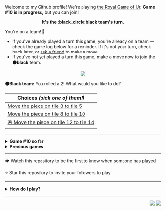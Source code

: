 Welcome to my Github profile!
We're playing
[the Royal Game of Ur](https://en.wikipedia.org/wiki/Royal_Game_of_Ur).
**Game #10 is in progress,** but you can join!

<p align="center">
  <b>It's the
  :black_circle:black
  team's turn.</b>
</p>

You're on a team! :wave:

* If you've already played a turn this game, you're already on a team
  &mdash; check the game log below for a reminder. If it's not your turn,
  check back later, or [ask a
  friend](https://twitter.com/share?text=I'm+playing+The+Royal+Game+of+Ur+on+a+GitHub+profile.+Take+your+turn+at+https://github.com/rossjrw/rossjrw+%23RoyalGameOfUr+%23github) to make a move.
* If you've not yet played a turn this game, make a move now to join the
  **:black_circle:black** team.

<p align="center"><img src="https://raw.githubusercontent.com/rossjrw/rossjrw/play/games/current/board.1721.svg"></p>

  **:black_circle:Black team:**
  You rolled a 2!
What would you like to do?

| Choices *(pick one of them!)* |
| --- |
  | [    Move the piece on tile 3 to tile 5](https://github.com/rossjrw/rossjrw/issues/new?title=ur-move-2%403-0&amp;body=Press+Submit%21+You+don%27t+need+to+edit+this+text+or+do+anything+else.%0D%0A%0D%0ABe+aware+that+your+move+can+take+a+minute+or+two+to+process.) |
  | [    Move the piece on tile 8 to tile 10](https://github.com/rossjrw/rossjrw/issues/new?title=ur-move-2%408-0&amp;body=Press+Submit%21+You+don%27t+need+to+edit+this+text+or+do+anything+else.%0D%0A%0D%0ABe+aware+that+your+move+can+take+a+minute+or+two+to+process.) |
  | [:rosette:    Move the piece on tile 12 to tile 14](https://github.com/rossjrw/rossjrw/issues/new?title=ur-move-2%4012-0&amp;body=Press+Submit%21+You+don%27t+need+to+edit+this+text+or+do+anything+else.%0D%0A%0D%0ABe+aware+that+your+move+can+take+a+minute+or+two+to+process.) |

-----

<details>
<summary><b>Game #10 so far</b></summary>

## Who's on each team?

<table>
    <thead>
      <tr><th colspan=2>Players in this game</th></tr>
    </thead>
    <tbody>
      <tr>
        <td align="right"><b>Black team</b> :black_circle:</td>
        <td>:white_circle: <b> White team</b></td>
      </tr>
      <tr align="center">
        <td><b><a href="https://github.com/CostasAK">@CostasAK</a></b> (7)<br><b><a href="https://github.com/adoreblvnk">@adoreblvnk</a></b> (5)<br><b><a href="https://github.com/beckerin">@beckerin</a></b> (5)<br><b><a href="https://github.com/srThibaultP">@srThibaultP</a></b> (4)<br><b><a href="https://github.com/ottomicheletti">@ottomicheletti</a></b> (4)<br><b><a href="https://github.com/Vleezy">@Vleezy</a></b> (3)<br><b><a href="https://github.com/mari1647iv">@mari1647iv</a></b> (3)<br><b><a href="https://github.com/roryclaasen">@roryclaasen</a></b> (2)<br><b><a href="https://github.com/QuesadaJon">@QuesadaJon</a></b> (2)<br><b><a href="https://github.com/VikashPR">@VikashPR</a></b> (1)<br><b><a href="https://github.com/rossjrw">@rossjrw</a></b> (1)<br><b><a href="https://github.com/Hans5958">@Hans5958</a></b> (1)<br><b><a href="https://github.com/Sam948-byte">@Sam948-byte</a></b> (1)<br><b><a href="https://github.com/Kharoontes">@Kharoontes</a></b> (1)<br><b><a href="https://github.com/torcoste">@torcoste</a></b> (1)<br><b><a href="https://github.com/Qiamast">@Qiamast</a></b> (1)<br><b><a href="https://github.com/gavinmasese">@gavinmasese</a></b> (1)<br><b><a href="https://github.com/camicelinski">@camicelinski</a></b> (1)<br><b><a href="https://github.com/arneja-arnav">@arneja-arnav</a></b> (1)<br><b><a href="https://github.com/TheramReddy">@TheramReddy</a></b> (1)<br><b><a href="https://github.com/danielchandg">@danielchandg</a></b> (1)<br><b><a href="https://github.com/Saumay">@Saumay</a></b> (1)<br><b><a href="https://github.com/tobias-wilfert">@tobias-wilfert</a></b> (1)<br><b><a href="https://github.com/Samoz93">@Samoz93</a></b> (1)<br><b><a href="https://github.com/beckerrobin">@beckerrobin</a></b> (1)<br><b><a href="https://github.com/joaotd">@joaotd</a></b> (1)<br><b><a href="https://github.com/tovVAar">@tovVAar</a></b> (1)<br><b><a href="https://github.com/Mangor1no">@Mangor1no</a></b> (1)<br><b><a href="https://github.com/Hrushal-Nikhare">@Hrushal-Nikhare</a></b> (1)<br><b><a href="https://github.com/onz3">@onz3</a></b> (1)<br><b><a href="https://github.com/Carol42">@Carol42</a></b> (1)<br><b><a href="https://github.com/LiberViator">@LiberViator</a></b> (1)<br><b><a href="https://github.com/SumitJadiya">@SumitJadiya</a></b> (1)<br><b><a href="https://github.com/SpotlightForBugs">@SpotlightForBugs</a></b> (1)<br><b><a href="https://github.com/EmannFatima">@EmannFatima</a></b> (1)<br><b><a href="https://github.com/Redf0xD">@Redf0xD</a></b> (1)<br><b><a href="https://github.com/RicardoGaitan93">@RicardoGaitan93</a></b> (1)<br><b><a href="https://github.com/RatchanonDev">@RatchanonDev</a></b> (1)<br><b><a href="https://github.com/OmKakatkar">@OmKakatkar</a></b> (1)<br><b><a href="https://github.com/jiny2021">@jiny2021</a></b> (1)<br><b><a href="https://github.com/younesbram">@younesbram</a></b> (1)<br><b><a href="https://github.com/ThomasBacheley">@ThomasBacheley</a></b> (1)<br><b><a href="https://github.com/solomonshalom">@solomonshalom</a></b> (1)<br><b><a href="https://github.com/lmxti">@lmxti</a></b> (1)<br><b><a href="https://github.com/plungarini">@plungarini</a></b> (1)<br><b><a href="https://github.com/RVR-Dummy">@RVR-Dummy</a></b> (1)<br><b><a href="https://github.com/wallaceice">@wallaceice</a></b> (1)<br><b><a href="https://github.com/deutandev">@deutandev</a></b> (1)<br><b><a href="https://github.com/VedxP">@VedxP</a></b> (1)<br><b><a href="https://github.com/mehmetkirlak">@mehmetkirlak</a></b> (1)<br><b><a href="https://github.com/GalexY727">@GalexY727</a></b> (1)<br><b><a href="https://github.com/codingcodymiller">@codingcodymiller</a></b> (1)<br><b><a href="https://github.com/kallyas">@kallyas</a></b> (1)<br><b><a href="https://github.com/s06a">@s06a</a></b> (1)<br><b><a href="https://github.com/benhalasi">@benhalasi</a></b> (1)<br><b><a href="https://github.com/Kage0923">@Kage0923</a></b> (1)<br><b><a href="https://github.com/lntruong181">@lntruong181</a></b> (1)</td>
        <td><b><a href="https://github.com/LAPCoder">@LAPCoder</a></b> (9)<br><b><a href="https://github.com/shpatrickguo">@shpatrickguo</a></b> (6)<br><b><a href="https://github.com/handyaputra">@handyaputra</a></b> (4)<br><b><a href="https://github.com/alexchunlin">@alexchunlin</a></b> (3)<br><b><a href="https://github.com/thenithinbalaji">@thenithinbalaji</a></b> (3)<br><b><a href="https://github.com/ZacharyCrespin">@ZacharyCrespin</a></b> (3)<br><b><a href="https://github.com/MathieuIko">@MathieuIko</a></b> (2)<br><b><a href="https://github.com/withrvr">@withrvr</a></b> (2)<br><b><a href="https://github.com/BazzerDv">@BazzerDv</a></b> (2)<br><b><a href="https://github.com/GabrielTheophilo">@GabrielTheophilo</a></b> (1)<br><b><a href="https://github.com/AquariusDue">@AquariusDue</a></b> (1)<br><b><a href="https://github.com/ShahriarKh">@ShahriarKh</a></b> (1)<br><b><a href="https://github.com/NerwenElensar">@NerwenElensar</a></b> (1)<br><b><a href="https://github.com/akhilvreddy">@akhilvreddy</a></b> (1)<br><b><a href="https://github.com/Eive1Me">@Eive1Me</a></b> (1)<br><b><a href="https://github.com/BartvanMaarschalkerweerd">@BartvanMaarschalkerweerd</a></b> (1)<br><b><a href="https://github.com/Yassin-Askar">@Yassin-Askar</a></b> (1)<br><b><a href="https://github.com/HENRYMARTIN5">@HENRYMARTIN5</a></b> (1)<br><b><a href="https://github.com/BolaGhaly">@BolaGhaly</a></b> (1)<br><b><a href="https://github.com/Luigibei">@Luigibei</a></b> (1)<br><b><a href="https://github.com/BlimblimCFT">@BlimblimCFT</a></b> (1)<br><b><a href="https://github.com/garraev">@garraev</a></b> (1)<br><b><a href="https://github.com/mmoizulhaq">@mmoizulhaq</a></b> (1)<br><b><a href="https://github.com/mirandapardo">@mirandapardo</a></b> (1)<br><b><a href="https://github.com/utkarsh-1905">@utkarsh-1905</a></b> (1)<br><b><a href="https://github.com/Buashei">@Buashei</a></b> (1)<br><b><a href="https://github.com/seyfer">@seyfer</a></b> (1)<br><b><a href="https://github.com/thetbw">@thetbw</a></b> (1)<br><b><a href="https://github.com/crimsonshade">@crimsonshade</a></b> (1)<br><b><a href="https://github.com/guru2050">@guru2050</a></b> (1)<br><b><a href="https://github.com/distro104">@distro104</a></b> (1)<br><b><a href="https://github.com/Jkeviin">@Jkeviin</a></b> (1)<br><b><a href="https://github.com/IbimsnicesYolo">@IbimsnicesYolo</a></b> (1)<br><b><a href="https://github.com/Aarrn33">@Aarrn33</a></b> (1)<br><b><a href="https://github.com/SubGplayz">@SubGplayz</a></b> (1)<br><b><a href="https://github.com/marius-leica">@marius-leica</a></b> (1)<br><b><a href="https://github.com/lbtm">@lbtm</a></b> (1)<br><b><a href="https://github.com/wychwitch">@wychwitch</a></b> (1)<br><b><a href="https://github.com/joaodavidsilva">@joaodavidsilva</a></b> (1)<br><b><a href="https://github.com/therealshark">@therealshark</a></b> (1)<br><b><a href="https://github.com/Nirzak">@Nirzak</a></b> (1)<br><b><a href="https://github.com/teofilosalgado">@teofilosalgado</a></b> (1)<br><b><a href="https://github.com/lucaspmedina">@lucaspmedina</a></b> (1)<br><b><a href="https://github.com/timothygao8710">@timothygao8710</a></b> (1)<br><b><a href="https://github.com/Bryan-Herrera-DEV">@Bryan-Herrera-DEV</a></b> (1)<br><b><a href="https://github.com/sohanasserr">@sohanasserr</a></b> (1)<br><b><a href="https://github.com/HeavenlyEntity">@HeavenlyEntity</a></b> (1)<br><b><a href="https://github.com/GL4D1AT0R">@GL4D1AT0R</a></b> (1)<br><b><a href="https://github.com/GingerJakeDaBoi">@GingerJakeDaBoi</a></b> (1)<br><b><a href="https://github.com/Sothatsit">@Sothatsit</a></b> (1)<br><b><a href="https://github.com/QIANJINYDX">@QIANJINYDX</a></b> (1)<br><b><a href="https://github.com/jhoitenga">@jhoitenga</a></b> (1)</td>
      </tr>
    </tbody>
  </table>

## What's happened so far?

| Time | Turn | Event | Issue | Board |
| :---: | :---: | :--- | :---: | :---: |
  | 15th May 2022 17:19 | **0** | :black_circle: **[@VikashPR](https://github.com/VikashPR)** started a new game | [#1535](https://github.com/rossjrw/rossjrw/issues/1535) | [link](https://raw.githubusercontent.com/rossjrw/rossjrw/42d2e43d2de4439570af774350c7cc3f1d2c4007/games/current/board.1535.svg) |
  | 15th May 2022 21:15 | **1** | :black_circle: **[@rossjrw](https://github.com/rossjrw)** moved a black piece onto the board to position 2    | [#1536](https://github.com/rossjrw/rossjrw/issues/1536) | [link](https://raw.githubusercontent.com/rossjrw/rossjrw/274036f19c57f52be222f46a5ed3cb985f703430/games/current/board.1536.svg) |
  | 15th May 2022 23:54 | **2** | :white_circle: **[@GabrielTheophilo](https://github.com/GabrielTheophilo)** moved a white piece onto the board to position 2    | [#1538](https://github.com/rossjrw/rossjrw/issues/1538) | [link](https://raw.githubusercontent.com/rossjrw/rossjrw/b3022fb39b738640ec603248a5611e9293d72b5b/games/current/board.1538.svg) |
  | 16th May 2022 12:01 | **3** | :black_circle: **[@roryclaasen](https://github.com/roryclaasen)** moved a black piece from position 2 to position 4  — claimed a rosette :rosette:  | [#1539](https://github.com/rossjrw/rossjrw/issues/1539) | [link](https://raw.githubusercontent.com/rossjrw/rossjrw/947af82b5b47f51b3c148a84b97672b37b5375cc/games/current/board.1539.svg) |
  | 16th May 2022 12:02 | **4** | :black_circle: **[@roryclaasen](https://github.com/roryclaasen)** moved a black piece onto the board to position 1    | [#1540](https://github.com/rossjrw/rossjrw/issues/1540) | [link](https://raw.githubusercontent.com/rossjrw/rossjrw/452eddf6be9c4be4a6be91cf24192d764486cb27/games/current/board.1540.svg) |
  | 17th May 2022 11:03 | **5** | :white_circle: **[@MathieuIko](https://github.com/MathieuIko)** moved a white piece from position 2 to position 4  — claimed a rosette :rosette:  | [#1541](https://github.com/rossjrw/rossjrw/issues/1541) | [link](https://raw.githubusercontent.com/rossjrw/rossjrw/b32cd75295ad06e821538eb4dde46360b6b8cc9c/games/current/board.1541.svg) |
  | 17th May 2022 11:07 | **6** | :white_circle: **[@MathieuIko](https://github.com/MathieuIko)** moved a white piece onto the board to position 3    | [#1542](https://github.com/rossjrw/rossjrw/issues/1542) | [link](https://raw.githubusercontent.com/rossjrw/rossjrw/bb781b81ac8f71f204254a3690291f0dec4a09a7/games/current/board.1542.svg) |
  | 17th May 2022 13:49 | **7** | :black_circle: **[@Hans5958](https://github.com/Hans5958)** moved a black piece onto the board to position 2    | [#1543](https://github.com/rossjrw/rossjrw/issues/1543) | [link](https://raw.githubusercontent.com/rossjrw/rossjrw/9f6e608acc3d151ebda25c56af386c168b0b034a/games/current/board.1543.svg) |
  | 19th May 2022 07:30 | **8** | :white_circle: **[@AquariusDue](https://github.com/AquariusDue)** moved a white piece from position 4 to position 8  — claimed a rosette :rosette:  | [#1544](https://github.com/rossjrw/rossjrw/issues/1544) | [link](https://raw.githubusercontent.com/rossjrw/rossjrw/29613806d94a173cf50518825b284531f429ac11/games/current/board.1544.svg) |
  | 19th May 2022 10:56 | **9** | :white_circle: **[@ShahriarKh](https://github.com/ShahriarKh)** moved a white piece from position 8 to position 10    | [#1545](https://github.com/rossjrw/rossjrw/issues/1545) | [link](https://raw.githubusercontent.com/rossjrw/rossjrw/5aa4c0a695d449ea8e0ccb9c7cec824a0bee1f5a/games/current/board.1545.svg) |
  | 19th May 2022 17:59 | **10** | :black_circle: **[@Sam948-byte](https://github.com/Sam948-byte)** moved a black piece onto the board to position 3    | [#1546](https://github.com/rossjrw/rossjrw/issues/1546) | [link](https://raw.githubusercontent.com/rossjrw/rossjrw/8f28eccdc8df2f4faf675f5a26df5dd976f732a4/games/current/board.1546.svg) |
  | 20th May 2022 23:11 | **11** | :white_circle: **[@shpatrickguo](https://github.com/shpatrickguo)** moved a white piece onto the board to position 2    | [#1547](https://github.com/rossjrw/rossjrw/issues/1547) | [link](https://raw.githubusercontent.com/rossjrw/rossjrw/810df3e45d1ee7be8f1621eed2bf7c0e77f78afe/games/current/board.1547.svg) |
  | 21st May 2022 11:31 | **12** | :black_circle: **[@adoreblvnk](https://github.com/adoreblvnk)** moved a black piece from position 2 to position 5    | [#1548](https://github.com/rossjrw/rossjrw/issues/1548) | [link](https://raw.githubusercontent.com/rossjrw/rossjrw/15e84a3f45b034a3daabc59dfe660d40cb8f588c/games/current/board.1548.svg) |
  | 21st May 2022 11:47 | **13** | :white_circle: **[@NerwenElensar](https://github.com/NerwenElensar)** moved a white piece from position 10 to position 12    | [#1549](https://github.com/rossjrw/rossjrw/issues/1549) | [link](https://raw.githubusercontent.com/rossjrw/rossjrw/74511e3a2e832cf7625e7c8cb5d91ff0cd23ede2/games/current/board.1549.svg) |
  | 21st May 2022 18:15 | **14** | :black_circle: **[@Kharoontes](https://github.com/Kharoontes)** moved a black piece from position 4 to position 6    | [#1550](https://github.com/rossjrw/rossjrw/issues/1550) | [link](https://raw.githubusercontent.com/rossjrw/rossjrw/5f81d0f07e4dcd41a2adfbf512cd7d18cdc9621b/games/current/board.1550.svg) |
  | 22nd May 2022 19:58 | **15** | :white_circle: **[@akhilvreddy](https://github.com/akhilvreddy)** moved a white piece from position 2 to position 4  — claimed a rosette :rosette:  | [#1552](https://github.com/rossjrw/rossjrw/issues/1552) | [link](https://raw.githubusercontent.com/rossjrw/rossjrw/15a210996e663809f2c6213eafbefc7655d4d68e/games/current/board.1552.svg) |
  | 27th May 2022 16:56 | **16** | :white_circle: **[@Eive1Me](https://github.com/Eive1Me)** moved a white piece from position 12 to position 13    | [#1555](https://github.com/rossjrw/rossjrw/issues/1555) | [link](https://raw.githubusercontent.com/rossjrw/rossjrw/55ceaf2662ec497fd0eb17d1997a64e05251ecda/games/current/board.1555.svg) |
  | 28th May 2022 06:32 | **17** | :black_circle: **[@adoreblvnk](https://github.com/adoreblvnk)** moved a black piece from position 3 to position 4  — claimed a rosette :rosette:  | [#1556](https://github.com/rossjrw/rossjrw/issues/1556) | [link](https://raw.githubusercontent.com/rossjrw/rossjrw/869ce82caefbd3dca0f1676ab950b99daccc2102/games/current/board.1556.svg) |
  | 30th May 2022 02:43 | **18** | :black_circle: **[@Vleezy](https://github.com/Vleezy)** moved a black piece from position 1 to position 2    | [#1557](https://github.com/rossjrw/rossjrw/issues/1557) | [link](https://raw.githubusercontent.com/rossjrw/rossjrw/3a8612f91d1c28dba3aae7788fe03a424d414ed2/games/current/board.1557.svg) |
  | 30th May 2022 10:52 | **19** | :white_circle: **[@shpatrickguo](https://github.com/shpatrickguo)** moved a white piece from position 4 to position 5 — captured a black piece :crossed_swords:   | [#1559](https://github.com/rossjrw/rossjrw/issues/1559) | [link](https://raw.githubusercontent.com/rossjrw/rossjrw/666997b89560ae43145a7e3adf58d70da219a9e1/games/current/board.1559.svg) |
  | 30th May 2022 22:51 | **20** | :black_circle: **[@Vleezy](https://github.com/Vleezy)** moved a black piece from position 4 to position 8  — claimed a rosette :rosette:  | [#1560](https://github.com/rossjrw/rossjrw/issues/1560) | [link](https://raw.githubusercontent.com/rossjrw/rossjrw/5f0189be003b1230c6c3a5d89ed16a8c7f8e5ff0/games/current/board.1560.svg) |
  | 31st May 2022 10:11 | **21** | :black_circle: **[@adoreblvnk](https://github.com/adoreblvnk)** moved a black piece from position 6 to position 9    | [#1561](https://github.com/rossjrw/rossjrw/issues/1561) | [link](https://raw.githubusercontent.com/rossjrw/rossjrw/afd76995e005a44d3509cfa5168c7cd128ac1e13/games/current/board.1561.svg) |
  | 31st May 2022 17:18 | **22** | :white_circle: **[@shpatrickguo](https://github.com/shpatrickguo)** moved a white piece from position 5 to position 6    | [#1562](https://github.com/rossjrw/rossjrw/issues/1562) | [link](https://raw.githubusercontent.com/rossjrw/rossjrw/febb72181e8d07c91257c0d6d0429b7c886ebe65/games/current/board.1562.svg) |
  | 1st Jun 2022 02:36 | **23** | :black_circle: **[@adoreblvnk](https://github.com/adoreblvnk)** moved a black piece from position 8 to position 10    | [#1563](https://github.com/rossjrw/rossjrw/issues/1563) | [link](https://raw.githubusercontent.com/rossjrw/rossjrw/097e37a85431ca433a3221cd3091cb81ae045d12/games/current/board.1563.svg) |
  | 1st Jun 2022 17:47 | **24** | :white_circle: **[@alexchunlin](https://github.com/alexchunlin)** moved a white piece from position 6 to position 8  — claimed a rosette :rosette:  | [#1564](https://github.com/rossjrw/rossjrw/issues/1564) | [link](https://raw.githubusercontent.com/rossjrw/rossjrw/513aae3f2ab5d6b4286ba3ad50b0d76b543ab6de/games/current/board.1564.svg) |
  | 1st Jun 2022 17:49 | **25** | :white_circle: **[@alexchunlin](https://github.com/alexchunlin)** moved a white piece onto the board to position 4  — claimed a rosette :rosette:  | [#1565](https://github.com/rossjrw/rossjrw/issues/1565) | [link](https://raw.githubusercontent.com/rossjrw/rossjrw/1b75e09521d75302601c53088198a74fa0ef0323/games/current/board.1565.svg) |
  | 1st Jun 2022 17:49 | **26** | :white_circle: **[@alexchunlin](https://github.com/alexchunlin)** moved a white piece from position 4 to position 7    | [#1566](https://github.com/rossjrw/rossjrw/issues/1566) | [link](https://raw.githubusercontent.com/rossjrw/rossjrw/a0feac344e4f0746abcbfac8ca22c7ba92bbff6a/games/current/board.1566.svg) |
  | 2nd Jun 2022 10:14 | **27** | :black_circle: **[@srThibaultP](https://github.com/srThibaultP)** moved a black piece onto the board to position 3    | [#1567](https://github.com/rossjrw/rossjrw/issues/1567) | [link](https://raw.githubusercontent.com/rossjrw/rossjrw/c5b328d33a099009ff83f671f8effc271ec466fb/games/current/board.1567.svg) |
  | 4th Jun 2022 17:48 | **28** | :white_circle: **[@BartvanMaarschalkerweerd](https://github.com/BartvanMaarschalkerweerd)** moved a white piece from position 7 to position 9 — captured a black piece :crossed_swords:   | [#1568](https://github.com/rossjrw/rossjrw/issues/1568) | [link](https://raw.githubusercontent.com/rossjrw/rossjrw/5d3ebae4d7e5d9e82ae6137cec05c3727ab2c40d/games/current/board.1568.svg) |
  | 5th Jun 2022 07:26 | **29** | :black_circle: **[@adoreblvnk](https://github.com/adoreblvnk)** moved a black piece from position 3 to position 4  — claimed a rosette :rosette:  | [#1569](https://github.com/rossjrw/rossjrw/issues/1569) | [link](https://raw.githubusercontent.com/rossjrw/rossjrw/36349767bccb4de138a5b969753189516d30298b/games/current/board.1569.svg) |
  | 6th Jun 2022 10:39 | **30** | :black_circle: **[@torcoste](https://github.com/torcoste)** moved a black piece from position 4 to position 6    | [#1570](https://github.com/rossjrw/rossjrw/issues/1570) | [link](https://raw.githubusercontent.com/rossjrw/rossjrw/3501d331f283a202535ae767ffc48cdaebe2d34f/games/current/board.1570.svg) |
  | 9th Jun 2022 06:32 | **31** | :white_circle: **[@Yassin-Askar](https://github.com/Yassin-Askar)** moved a white piece from position 8 to position 12    | [#1571](https://github.com/rossjrw/rossjrw/issues/1571) | [link](https://raw.githubusercontent.com/rossjrw/rossjrw/d250cf886ff6cbc37bc015d7b1272ddc59baf3a7/games/current/board.1571.svg) |
  | 10th Jun 2022 08:07 | **32** | :black_circle: **[@srThibaultP](https://github.com/srThibaultP)** moved a black piece from position 10 to position 12 — captured a white piece :crossed_swords:   | [#1572](https://github.com/rossjrw/rossjrw/issues/1572) | [link](https://raw.githubusercontent.com/rossjrw/rossjrw/858d587834ea11a3874b4343d3eb1ecf19345d31/games/current/board.1572.svg) |
  | 13th Jun 2022 07:25 | **33** | :white_circle: **[@handyaputra](https://github.com/handyaputra)** moved a white piece from position 9 to position 12 — captured a black piece :crossed_swords:   | [#1573](https://github.com/rossjrw/rossjrw/issues/1573) | [link](https://raw.githubusercontent.com/rossjrw/rossjrw/5debfdbf29bf01145495406a518b5c448998615d/games/current/board.1573.svg) |
  | 13th Jun 2022 07:38 | **34** | :black_circle: **[@Qiamast](https://github.com/Qiamast)** moved a black piece from position 6 to position 8  — claimed a rosette :rosette:  | [#1574](https://github.com/rossjrw/rossjrw/issues/1574) | [link](https://raw.githubusercontent.com/rossjrw/rossjrw/64930e9213e5330d2e929059be39107befd10aed/games/current/board.1574.svg) |
  | 14th Jun 2022 12:22 | **35** | :black_circle: **[@gavinmasese](https://github.com/gavinmasese)** moved a black piece onto the board to position 3    | [#1575](https://github.com/rossjrw/rossjrw/issues/1575) | [link](https://raw.githubusercontent.com/rossjrw/rossjrw/325f261c02b89b02b91b1670e392ec00716565ba/games/current/board.1575.svg) |
  | 15th Jun 2022 03:10 | **36** | :white_circle: **[@handyaputra](https://github.com/handyaputra)** moved a white piece from position 3 to position 4  — claimed a rosette :rosette:  | [#1576](https://github.com/rossjrw/rossjrw/issues/1576) | [link](https://raw.githubusercontent.com/rossjrw/rossjrw/8292c3066ffe29460006d24df74949723a410a18/games/current/board.1576.svg) |
  | 15th Jun 2022 03:11 | **37** | :white_circle: **[@handyaputra](https://github.com/handyaputra)** moved a white piece from position 13 to position 14  — claimed a rosette :rosette:  | [#1577](https://github.com/rossjrw/rossjrw/issues/1577) | [link](https://raw.githubusercontent.com/rossjrw/rossjrw/41c796fe35fa4d3976dc341bd17a112baa9fca33/games/current/board.1577.svg) |
  | 15th Jun 2022 03:11 | **38** | :white_circle: **[@handyaputra](https://github.com/handyaputra)** ascended a white piece from position 14 :rocket:    | [#1578](https://github.com/rossjrw/rossjrw/issues/1578) | [link](https://raw.githubusercontent.com/rossjrw/rossjrw/6ddea4796749831613fd27b46797c63a2bc15860/games/current/board.1578.svg) |
  | 16th Jun 2022 19:07 | **39** | :black_circle: **[@srThibaultP](https://github.com/srThibaultP)** moved a black piece from position 8 to position 11    | [#1579](https://github.com/rossjrw/rossjrw/issues/1579) | [link](https://raw.githubusercontent.com/rossjrw/rossjrw/f519d2995f318a91d50803627ed884d74f6665b8/games/current/board.1579.svg) |
  | 16th Jun 2022 19:24 | **40** | :white_circle: **[@HENRYMARTIN5](https://github.com/HENRYMARTIN5)** moved a white piece from position 4 to position 6    | [#1580](https://github.com/rossjrw/rossjrw/issues/1580) | [link](https://raw.githubusercontent.com/rossjrw/rossjrw/d5a08f04f527457bcf4da2d44df05a798823b689/games/current/board.1580.svg) |
  | 2nd Jul 2022 13:47 | **41** | :black_circle: **[@camicelinski](https://github.com/camicelinski)** moved a black piece from position 11 to position 12 — captured a white piece :crossed_swords:   | [#1581](https://github.com/rossjrw/rossjrw/issues/1581) | [link](https://raw.githubusercontent.com/rossjrw/rossjrw/5729fa1132d914980d7913f5ef7e6149725d24e4/games/current/board.1581.svg) |
  | 3rd Jul 2022 05:25 | **42** | :white_circle: **[@BolaGhaly](https://github.com/BolaGhaly)** moved a white piece from position 6 to position 8  — claimed a rosette :rosette:  | [#1582](https://github.com/rossjrw/rossjrw/issues/1582) | [link](https://raw.githubusercontent.com/rossjrw/rossjrw/5789a8b84d033e692224406ddb1760a6d8764c31/games/current/board.1582.svg) |
  | 5th Jul 2022 04:28 | **43** | :white_circle: **[@Luigibei](https://github.com/Luigibei)** moved a white piece from position 8 to position 11    | [#1584](https://github.com/rossjrw/rossjrw/issues/1584) | [link](https://raw.githubusercontent.com/rossjrw/rossjrw/a2a1369b8df11994adf94c11f3c63802c2f43db8/games/current/board.1584.svg) |
  | 10th Jul 2022 06:03 | **44** | :black_circle: **[@arneja-arnav](https://github.com/arneja-arnav)** moved a black piece onto the board to position 4  — claimed a rosette :rosette:  | [#1585](https://github.com/rossjrw/rossjrw/issues/1585) | [link](https://raw.githubusercontent.com/rossjrw/rossjrw/2dd0e5eb94b5e7ae668d218bfe58ac59bb2c42bf/games/current/board.1585.svg) |
  | 17th Jul 2022 08:26 | **45** | :black_circle: **[@srThibaultP](https://github.com/srThibaultP)** moved a black piece from position 12 to position 14  — claimed a rosette :rosette:  | [#1586](https://github.com/rossjrw/rossjrw/issues/1586) | [link](https://raw.githubusercontent.com/rossjrw/rossjrw/c2d4099e49ea64e13df348fff3ac1124ca5a4e82/games/current/board.1586.svg) |
  | 17th Jul 2022 09:07 | **46** | :black_circle: **[@TheramReddy](https://github.com/TheramReddy)** moved a black piece from position 3 to position 5    | [#1587](https://github.com/rossjrw/rossjrw/issues/1587) |  |
  | 17th Jul 2022 18:28 | **47** | :white_circle: **[@BlimblimCFT](https://github.com/BlimblimCFT)** ascended a white piece from position 11 :rocket:    | [#1588](https://github.com/rossjrw/rossjrw/issues/1588) |  |
  | 17th Jul 2022 18:28 | **48** | :black_circle:  The black team rolled a 0 and their turn was automatically passed | [#1588](https://github.com/rossjrw/rossjrw/issues/1588) | [link](https://raw.githubusercontent.com/rossjrw/rossjrw/f8b99aa340bd303bb09f8b26d79a5535d58b3345/games/current/board.1588.svg) |
  | 17th Jul 2022 18:28 | **49** | :white_circle:  The white team rolled a 0 and their turn was automatically passed | [#1588](https://github.com/rossjrw/rossjrw/issues/1588) | [link](https://raw.githubusercontent.com/rossjrw/rossjrw/36f5c9edfc719f2c533862ea6c2aea9835c3f2c5/games/current/board.1588.svg) |
  | 19th Jul 2022 17:52 | **50** | :black_circle: **[@danielchandg](https://github.com/danielchandg)** moved a black piece from position 4 to position 8  — claimed a rosette :rosette:  | [#1589](https://github.com/rossjrw/rossjrw/issues/1589) |  |
  | 23rd Jul 2022 08:52 | **51** | :black_circle: **[@Saumay](https://github.com/Saumay)** moved a black piece onto the board to position 4  — claimed a rosette :rosette:  | [#1590](https://github.com/rossjrw/rossjrw/issues/1590) | [link](https://raw.githubusercontent.com/rossjrw/rossjrw/d85cc8656f726f3cad03c8ca889f12abc53f02c6/games/current/board.1590.svg) |
  | 23rd Jul 2022 08:52 | **52** | :black_circle:  The black team rolled a 0 and their turn was automatically passed | [#1590](https://github.com/rossjrw/rossjrw/issues/1590) | [link](https://raw.githubusercontent.com/rossjrw/rossjrw/9e10499656b7193a9851671c74aa90a14b6b3ccb/games/current/board.1590.svg) |
  | 27th Jul 2022 10:20 | **53** | :white_circle: **[@garraev](https://github.com/garraev)** moved a white piece onto the board to position 2    | [#1592](https://github.com/rossjrw/rossjrw/issues/1592) | [link](https://raw.githubusercontent.com/rossjrw/rossjrw/a5bcc6f8bdf76f086e0ca3986c3fb40492d5b062/games/current/board.1592.svg) |
  | 27th Jul 2022 13:44 | **54** | :black_circle: **[@tobias-wilfert](https://github.com/tobias-wilfert)** moved a black piece from position 5 to position 7    | [#1593](https://github.com/rossjrw/rossjrw/issues/1593) | [link](https://raw.githubusercontent.com/rossjrw/rossjrw/156be372c6192d34dbe5d79554409bed63c4a670/games/current/board.1593.svg) |
  | 2nd Aug 2022 09:39 | **55** | :white_circle: **[@mmoizulhaq](https://github.com/mmoizulhaq)** moved a white piece onto the board to position 3    | [#1594](https://github.com/rossjrw/rossjrw/issues/1594) | [link](https://raw.githubusercontent.com/rossjrw/rossjrw/ea6791b764917ae61d267ff415253424a103659f/games/current/board.1594.svg) |
  | 3rd Aug 2022 14:31 | **56** | :black_circle: **[@Samoz93](https://github.com/Samoz93)** moved a black piece onto the board to position 1    | [#1596](https://github.com/rossjrw/rossjrw/issues/1596) | [link](https://raw.githubusercontent.com/rossjrw/rossjrw/61090a7a8c51dbf81a150d23a4107e5e2bac4864/games/current/board.1596.svg) |
  | 3rd Aug 2022 19:55 | **57** | :white_circle: **[@mirandapardo](https://github.com/mirandapardo)** moved a white piece from position 3 to position 5    | [#1597](https://github.com/rossjrw/rossjrw/issues/1597) | [link](https://raw.githubusercontent.com/rossjrw/rossjrw/d35a908f6c6bfa4a8362644d3e57aeaf64549c5b/games/current/board.1597.svg) |
  | 23rd Aug 2022 12:02 | **58** | :black_circle: **[@beckerrobin](https://github.com/beckerrobin)** moved a black piece from position 7 to position 10    | [#1599](https://github.com/rossjrw/rossjrw/issues/1599) | [link](https://raw.githubusercontent.com/rossjrw/rossjrw/051a5595086450ee92e565205f5cf96fcd5cc57a/games/current/board.1599.svg) |
  | 23rd Aug 2022 17:24 | **59** | :white_circle: **[@utkarsh-1905](https://github.com/utkarsh-1905)** moved a white piece onto the board to position 4  — claimed a rosette :rosette:  | [#1600](https://github.com/rossjrw/rossjrw/issues/1600) | [link](https://raw.githubusercontent.com/rossjrw/rossjrw/7d7c3ba32c622321962c70b481c219a8c888d782/games/current/board.1600.svg) |
  | 24th Aug 2022 10:39 | **60** | :white_circle: **[@Buashei](https://github.com/Buashei)** moved a white piece from position 5 to position 6    | [#1601](https://github.com/rossjrw/rossjrw/issues/1601) | [link](https://raw.githubusercontent.com/rossjrw/rossjrw/c6beda908d2d97692a747c36dc3b0843f12f6953/games/current/board.1601.svg) |
  | 24th Aug 2022 11:10 | **61** | :black_circle: **[@joaotd](https://github.com/joaotd)** moved a black piece from position 1 to position 3    | [#1603](https://github.com/rossjrw/rossjrw/issues/1603) | [link](https://raw.githubusercontent.com/rossjrw/rossjrw/fa7773e97dd3c4a2d77289f6ff64736b34677f98/games/current/board.1603.svg) |
  | 24th Aug 2022 12:32 | **62** | :white_circle: **[@seyfer](https://github.com/seyfer)** moved a white piece from position 6 to position 9    | [#1604](https://github.com/rossjrw/rossjrw/issues/1604) | [link](https://raw.githubusercontent.com/rossjrw/rossjrw/eaddd188de2556f6851f9f0b5b68328114f5e88f/games/current/board.1604.svg) |
  | 24th Aug 2022 20:26 | **63** | :black_circle: **[@tovVAar](https://github.com/tovVAar)** moved a black piece from position 4 to position 5    | [#1605](https://github.com/rossjrw/rossjrw/issues/1605) | [link](https://raw.githubusercontent.com/rossjrw/rossjrw/f5b4be72a1fd344ff18c1da63229e4f5770611af/games/current/board.1605.svg) |
  | 25th Aug 2022 02:22 | **64** | :white_circle: **[@thetbw](https://github.com/thetbw)** moved a white piece onto the board to position 1    | [#1606](https://github.com/rossjrw/rossjrw/issues/1606) | [link](https://raw.githubusercontent.com/rossjrw/rossjrw/16158c80831020db7417a0c23bec69ce5907de8d/games/current/board.1606.svg) |
  | 25th Aug 2022 03:52 | **65** | :black_circle: **[@Mangor1no](https://github.com/Mangor1no)** moved a black piece from position 10 to position 11    | [#1607](https://github.com/rossjrw/rossjrw/issues/1607) | [link](https://raw.githubusercontent.com/rossjrw/rossjrw/9258b17038e4648da7a07393feda9406470f3d99/games/current/board.1607.svg) |
  | 27th Aug 2022 08:47 | **66** | :white_circle: **[@crimsonshade](https://github.com/crimsonshade)** moved a white piece from position 2 to position 5 — captured a black piece :crossed_swords:   | [#1608](https://github.com/rossjrw/rossjrw/issues/1608) | [link](https://raw.githubusercontent.com/rossjrw/rossjrw/d2bd921dd56c917960684e46a47bdf8f316b8f17/games/current/board.1608.svg) |
  | 28th Aug 2022 13:33 | **67** | :black_circle: **[@Hrushal-Nikhare](https://github.com/Hrushal-Nikhare)** moved a black piece from position 3 to position 5 — captured a white piece :crossed_swords:   | [#1609](https://github.com/rossjrw/rossjrw/issues/1609) | [link](https://raw.githubusercontent.com/rossjrw/rossjrw/61fe73163efb838154538b6f509262a6ce41942d/games/current/board.1609.svg) |
  | 30th Aug 2022 00:49 | **68** | :white_circle: **[@guru2050](https://github.com/guru2050)** moved a white piece from position 1 to position 2    | [#1610](https://github.com/rossjrw/rossjrw/issues/1610) | [link](https://raw.githubusercontent.com/rossjrw/rossjrw/7c322a5ad3c7fd89ae21f3860f12eccd1b3a7ae8/games/current/board.1610.svg) |
  | 30th Aug 2022 13:48 | **69** | :black_circle: **[@onz3](https://github.com/onz3)** moved a black piece onto the board to position 3    | [#1612](https://github.com/rossjrw/rossjrw/issues/1612) | [link](https://raw.githubusercontent.com/rossjrw/rossjrw/f97f1fcf7d03ae71ac16c11c1d353cc9f08c10bb/games/current/board.1612.svg) |
  | 30th Aug 2022 15:00 | **70** | :white_circle: **[@distro104](https://github.com/distro104)** moved a white piece from position 9 to position 11 — captured a black piece :crossed_swords:   | [#1613](https://github.com/rossjrw/rossjrw/issues/1613) | [link](https://raw.githubusercontent.com/rossjrw/rossjrw/9dc79172bc152121b68ba19bb95dcbd6c138b38e/games/current/board.1613.svg) |
  | 31st Aug 2022 04:08 | **71** | :black_circle: **[@Carol42](https://github.com/Carol42)** moved a black piece from position 8 to position 11 — captured a white piece :crossed_swords:   | [#1620](https://github.com/rossjrw/rossjrw/issues/1620) | [link](https://raw.githubusercontent.com/rossjrw/rossjrw/04f68ecee359cdc3dc516716f412bf46142e0efb/games/current/board.1620.svg) |
  | 31st Aug 2022 04:32 | **72** | :white_circle: **[@shpatrickguo](https://github.com/shpatrickguo)** moved a white piece from position 4 to position 6    | [#1621](https://github.com/rossjrw/rossjrw/issues/1621) |  |
  | 31st Aug 2022 13:46 | **73** | :black_circle: **[@LiberViator](https://github.com/LiberViator)** moved a black piece from position 2 to position 6 — captured a white piece :crossed_swords:   | [#1622](https://github.com/rossjrw/rossjrw/issues/1622) | [link](https://raw.githubusercontent.com/rossjrw/rossjrw/eef10cbca5169f2fe71f3ea3a87ec441a3dfe451/games/current/board.1622.svg) |
  | 31st Aug 2022 13:46 | **74** | :white_circle:  The white team rolled a 0 and their turn was automatically passed | [#1622](https://github.com/rossjrw/rossjrw/issues/1622) |  |
  | 1st Sep 2022 07:47 | **75** | :black_circle: **[@SumitJadiya](https://github.com/SumitJadiya)** moved a black piece from position 5 to position 8  — claimed a rosette :rosette:  | [#1623](https://github.com/rossjrw/rossjrw/issues/1623) | [link](https://raw.githubusercontent.com/rossjrw/rossjrw/68fcb9e08aed72180e53b09a88db71e004cdfe46/games/current/board.1623.svg) |
  | 1st Sep 2022 07:47 | **76** | :black_circle:  The black team rolled a 0 and their turn was automatically passed | [#1623](https://github.com/rossjrw/rossjrw/issues/1623) |  |
  | 2nd Sep 2022 15:28 | **77** | :white_circle: **[@Jkeviin](https://github.com/Jkeviin)** moved a white piece from position 2 to position 5    | [#1624](https://github.com/rossjrw/rossjrw/issues/1624) | [link](https://raw.githubusercontent.com/rossjrw/rossjrw/b68ff4768c3f25c63b90fb692ad1c9e38d895f28/games/current/board.1624.svg) |
  | 2nd Sep 2022 15:28 | **78** | :black_circle:  The black team rolled a 0 and their turn was automatically passed | [#1624](https://github.com/rossjrw/rossjrw/issues/1624) | [link](https://raw.githubusercontent.com/rossjrw/rossjrw/532415a23707cf3bcac0829c37fef8d44861072c/games/current/board.1624.svg) |
  | 5th Sep 2022 14:31 | **79** | :white_circle: **[@IbimsnicesYolo](https://github.com/IbimsnicesYolo)** moved a white piece from position 5 to position 7    | [#1625](https://github.com/rossjrw/rossjrw/issues/1625) | [link](https://raw.githubusercontent.com/rossjrw/rossjrw/b6ca882bb8e7e67bc895cb019d544e242794e5f1/games/current/board.1625.svg) |
  | 7th Sep 2022 15:01 | **80** | :black_circle: **[@SpotlightForBugs](https://github.com/SpotlightForBugs)** moved a black piece from position 8 to position 10    | [#1626](https://github.com/rossjrw/rossjrw/issues/1626) | [link](https://raw.githubusercontent.com/rossjrw/rossjrw/58986c77f5cd3322aef788899051ac13237c98a7/games/current/board.1626.svg) |
  | 9th Sep 2022 15:16 | **81** | :white_circle: **[@Aarrn33](https://github.com/Aarrn33)** moved a white piece onto the board to position 2    | [#1628](https://github.com/rossjrw/rossjrw/issues/1628) | [link](https://raw.githubusercontent.com/rossjrw/rossjrw/b4ba2524ae6c025e218c1b05ccaed01568e209fe/games/current/board.1628.svg) |
  | 9th Sep 2022 21:27 | **82** | :black_circle: **[@EmannFatima](https://github.com/EmannFatima)** moved a black piece from position 6 to position 9    | [#1629](https://github.com/rossjrw/rossjrw/issues/1629) | [link](https://raw.githubusercontent.com/rossjrw/rossjrw/98fa8f57bf4ea097cc4e949d5ec8c617b0378c16/games/current/board.1629.svg) |
  | 10th Sep 2022 11:23 | **83** | :white_circle: **[@SubGplayz](https://github.com/SubGplayz)** moved a white piece from position 7 to position 8  — claimed a rosette :rosette:  | [#1631](https://github.com/rossjrw/rossjrw/issues/1631) | [link](https://raw.githubusercontent.com/rossjrw/rossjrw/74984de886b1728a0a86748b4870476266bc17b5/games/current/board.1631.svg) |
  | 11th Sep 2022 22:15 | **84** | :white_circle: **[@marius-leica](https://github.com/marius-leica)** moved a white piece onto the board to position 3    | [#1633](https://github.com/rossjrw/rossjrw/issues/1633) | [link](https://raw.githubusercontent.com/rossjrw/rossjrw/6e22e87df7ac9e88675673ed00d09c13f068cad9/games/current/board.1633.svg) |
  | 14th Sep 2022 23:00 | **85** | :black_circle: **[@Redf0xD](https://github.com/Redf0xD)** ascended a black piece from position 11 :rocket:    | [#1634](https://github.com/rossjrw/rossjrw/issues/1634) | [link](https://raw.githubusercontent.com/rossjrw/rossjrw/0acc2c67ceeb2d56cf74e3de32275b980c310466/games/current/board.1634.svg) |
  | 17th Sep 2022 23:33 | **86** | :white_circle: **[@shpatrickguo](https://github.com/shpatrickguo)** moved a white piece from position 2 to position 5    | [#1635](https://github.com/rossjrw/rossjrw/issues/1635) | [link](https://raw.githubusercontent.com/rossjrw/rossjrw/bc0416516489b4309193fee48d3cd85615f5e76e/games/current/board.1635.svg) |
  | 23rd Sep 2022 20:00 | **87** | :black_circle: **[@RicardoGaitan93](https://github.com/RicardoGaitan93)** moved a black piece onto the board to position 1    | [#1636](https://github.com/rossjrw/rossjrw/issues/1636) | [link](https://raw.githubusercontent.com/rossjrw/rossjrw/c5724d4934485035729fe0854fe05fdb6f8b3610/games/current/board.1636.svg) |
  | 23rd Sep 2022 23:18 | **88** | :white_circle: **[@shpatrickguo](https://github.com/shpatrickguo)** moved a white piece from position 8 to position 9 — captured a black piece :crossed_swords:   | [#1637](https://github.com/rossjrw/rossjrw/issues/1637) | [link](https://raw.githubusercontent.com/rossjrw/rossjrw/068ff1c5b6fced5e28633b40ffa46501759e3354/games/current/board.1637.svg) |
  | 27th Sep 2022 07:38 | **89** | :black_circle: **[@RatchanonDev](https://github.com/RatchanonDev)** moved a black piece from position 3 to position 4  — claimed a rosette :rosette:  | [#1639](https://github.com/rossjrw/rossjrw/issues/1639) | [link](https://raw.githubusercontent.com/rossjrw/rossjrw/12104bbdcda457c1b6ac58f7b4b8cb17f62425c1/games/current/board.1639.svg) |
  | 9th Oct 2022 19:25 | **90** | :black_circle: **[@Vleezy](https://github.com/Vleezy)** moved a black piece from position 1 to position 3    | [#1640](https://github.com/rossjrw/rossjrw/issues/1640) | [link](https://raw.githubusercontent.com/rossjrw/rossjrw/b857cf1a5f298341dcdb7709a42c71edd5b5f1e4/games/current/board.1640.svg) |
  | 10th Oct 2022 04:33 | **91** | :white_circle: **[@thenithinbalaji](https://github.com/thenithinbalaji)** moved a white piece from position 3 to position 6    | [#1641](https://github.com/rossjrw/rossjrw/issues/1641) | [link](https://raw.githubusercontent.com/rossjrw/rossjrw/67cb2948ef358526f6fc63da81932dbac7646e59/games/current/board.1641.svg) |
  | 11th Oct 2022 04:59 | **92** | :black_circle: **[@OmKakatkar](https://github.com/OmKakatkar)** moved a black piece from position 3 to position 5 — captured a white piece :crossed_swords:   | [#1644](https://github.com/rossjrw/rossjrw/issues/1644) | [link](https://raw.githubusercontent.com/rossjrw/rossjrw/a728cbd730513739f70da1b583a892abe7925aa7/games/current/board.1644.svg) |
  | 14th Oct 2022 05:21 | **93** | :white_circle: **[@thenithinbalaji](https://github.com/thenithinbalaji)** moved a white piece from position 6 to position 7    | [#1646](https://github.com/rossjrw/rossjrw/issues/1646) | [link](https://raw.githubusercontent.com/rossjrw/rossjrw/ec557a199404fd5b427f65bad2671cd22d6180ac/games/current/board.1646.svg) |
  | 14th Oct 2022 23:39 | **94** | :black_circle: **[@jiny2021](https://github.com/jiny2021)** moved a black piece from position 5 to position 7 — captured a white piece :crossed_swords:   | [#1647](https://github.com/rossjrw/rossjrw/issues/1647) | [link](https://raw.githubusercontent.com/rossjrw/rossjrw/acdc75932cf830ff8072c98421bafa724dc6dfe5/games/current/board.1647.svg) |
  | 16th Oct 2022 18:20 | **95** | :white_circle: **[@thenithinbalaji](https://github.com/thenithinbalaji)** moved a white piece from position 9 to position 12    | [#1648](https://github.com/rossjrw/rossjrw/issues/1648) | [link](https://raw.githubusercontent.com/rossjrw/rossjrw/904c5c9f1944983176b845b92fc9edd5bb9af972/games/current/board.1648.svg) |
  | 17th Oct 2022 18:58 | **96** | :black_circle: **[@younesbram](https://github.com/younesbram)** moved a black piece from position 4 to position 8  — claimed a rosette :rosette:  | [#1649](https://github.com/rossjrw/rossjrw/issues/1649) | [link](https://raw.githubusercontent.com/rossjrw/rossjrw/ea039a94ce3253986341a2ca9f917e824620e323/games/current/board.1649.svg) |
  | 20th Oct 2022 06:09 | **97** | :black_circle: **[@ThomasBacheley](https://github.com/ThomasBacheley)** moved a black piece onto the board to position 2    | [#1650](https://github.com/rossjrw/rossjrw/issues/1650) |  |
  | 20th Oct 2022 22:28 | **98** | :white_circle: **[@lbtm](https://github.com/lbtm)** moved a white piece onto the board to position 4  — claimed a rosette :rosette:  | [#1651](https://github.com/rossjrw/rossjrw/issues/1651) | [link](https://raw.githubusercontent.com/rossjrw/rossjrw/d66e69aacc2bd943fffa9b87fc8047e9facdbb40/games/current/board.1651.svg) |
  | 20th Oct 2022 22:28 | **99** | :white_circle:  The white team rolled a 0 and their turn was automatically passed | [#1651](https://github.com/rossjrw/rossjrw/issues/1651) | [link](https://raw.githubusercontent.com/rossjrw/rossjrw/7f4d1bd015472b731d29cbcb0d9e40384b2fb186/games/current/board.1651.svg) |
  | 24th Oct 2022 13:03 | **100** | :black_circle: **[@solomonshalom](https://github.com/solomonshalom)** moved a black piece from position 2 to position 5    | [#1652](https://github.com/rossjrw/rossjrw/issues/1652) | [link](https://raw.githubusercontent.com/rossjrw/rossjrw/f1f764c40d7892c9586ef048878c3e3061406264/games/current/board.1652.svg) |
  | 4th Nov 2022 05:42 | **101** | :white_circle: **[@wychwitch](https://github.com/wychwitch)** moved a white piece from position 12 to position 14  — claimed a rosette :rosette:  | [#1653](https://github.com/rossjrw/rossjrw/issues/1653) | [link](https://raw.githubusercontent.com/rossjrw/rossjrw/96b53ce535dcf53e4b0b9802e27ebdfc93be2ab9/games/current/board.1653.svg) |
  | 4th Nov 2022 22:56 | **102** | :white_circle: **[@joaodavidsilva](https://github.com/joaodavidsilva)** moved a white piece from position 4 to position 6    | [#1654](https://github.com/rossjrw/rossjrw/issues/1654) | [link](https://raw.githubusercontent.com/rossjrw/rossjrw/38c4aa220e5a86b30f4d6652df2acea2b24241c4/games/current/board.1654.svg) |
  | 8th Nov 2022 07:09 | **103** | :black_circle: **[@QuesadaJon](https://github.com/QuesadaJon)** moved a black piece from position 10 to position 12    | [#1655](https://github.com/rossjrw/rossjrw/issues/1655) | [link](https://raw.githubusercontent.com/rossjrw/rossjrw/f55c444f62451caa39f85d53554db44566da275c/games/current/board.1655.svg) |
  | 8th Nov 2022 13:33 | **104** | :white_circle: **[@therealshark](https://github.com/therealshark)** moved a white piece onto the board to position 3    | [#1656](https://github.com/rossjrw/rossjrw/issues/1656) | [link](https://raw.githubusercontent.com/rossjrw/rossjrw/4bc68078b41429070423c22d5c33465aeaf89c19/games/current/board.1656.svg) |
  | 11th Nov 2022 11:14 | **105** | :black_circle: **[@QuesadaJon](https://github.com/QuesadaJon)** moved a black piece from position 5 to position 6 — captured a white piece :crossed_swords:   | [#1657](https://github.com/rossjrw/rossjrw/issues/1657) | [link](https://raw.githubusercontent.com/rossjrw/rossjrw/eac5b06b5c7a47a94142e770a03183013a32deb0/games/current/board.1657.svg) |
  | 11th Nov 2022 15:55 | **106** | :white_circle: **[@Nirzak](https://github.com/Nirzak)** moved a white piece onto the board to position 2    | [#1658](https://github.com/rossjrw/rossjrw/issues/1658) | [link](https://raw.githubusercontent.com/rossjrw/rossjrw/37b87bb713a7c0b43ece51e310dcab813d40a214/games/current/board.1658.svg) |
  | 14th Nov 2022 22:24 | **107** | :black_circle: **[@lmxti](https://github.com/lmxti)** moved a black piece from position 7 to position 9    | [#1659](https://github.com/rossjrw/rossjrw/issues/1659) | [link](https://raw.githubusercontent.com/rossjrw/rossjrw/ec68711e689877955be2baa0ad10dab48c8d19e8/games/current/board.1659.svg) |
  | 16th Nov 2022 14:38 | **108** | :white_circle: **[@teofilosalgado](https://github.com/teofilosalgado)** moved a white piece from position 2 to position 4  — claimed a rosette :rosette:  | [#1660](https://github.com/rossjrw/rossjrw/issues/1660) | [link](https://raw.githubusercontent.com/rossjrw/rossjrw/c75a027f6b601dfc1fad43f21d2cf0759318a8a6/games/current/board.1660.svg) |
  | 22nd Nov 2022 12:53 | **109** | :white_circle: **[@lucaspmedina](https://github.com/lucaspmedina)** moved a white piece from position 3 to position 6 — captured a black piece :crossed_swords:   | [#1661](https://github.com/rossjrw/rossjrw/issues/1661) | [link](https://raw.githubusercontent.com/rossjrw/rossjrw/ca0e5fb6b57626f9670494361f09ae3fd9cfb54d/games/current/board.1661.svg) |
  | 23rd Nov 2022 22:02 | **110** | :black_circle: **[@plungarini](https://github.com/plungarini)** moved a black piece from position 9 to position 10    | [#1662](https://github.com/rossjrw/rossjrw/issues/1662) | [link](https://raw.githubusercontent.com/rossjrw/rossjrw/3bc93c8cec96e81b26d763bcab815ac591020388/games/current/board.1662.svg) |
  | 28th Nov 2022 11:20 | **111** | :white_circle: **[@withrvr](https://github.com/withrvr)** moved a white piece onto the board to position 2    | [#1663](https://github.com/rossjrw/rossjrw/issues/1663) | [link](https://raw.githubusercontent.com/rossjrw/rossjrw/2f903c9fa19e7db362582453039555cf46d7bb01/games/current/board.1663.svg) |
  | 28th Nov 2022 11:26 | **112** | :black_circle: **[@RVR-Dummy](https://github.com/RVR-Dummy)** moved a black piece onto the board to position 2    | [#1665](https://github.com/rossjrw/rossjrw/issues/1665) | [link](https://raw.githubusercontent.com/rossjrw/rossjrw/56f3b57cbd05256d0485e3ad6b1e4811c42a6943/games/current/board.1665.svg) |
  | 28th Nov 2022 11:27 | **113** | :white_circle: **[@withrvr](https://github.com/withrvr)** ascended a white piece from position 14 :rocket:    | [#1666](https://github.com/rossjrw/rossjrw/issues/1666) | [link](https://raw.githubusercontent.com/rossjrw/rossjrw/cc685756033dbade095c06fd295c66912745eb1f/games/current/board.1666.svg) |
  | 29th Nov 2022 10:43 | **114** | :black_circle: **[@wallaceice](https://github.com/wallaceice)** moved a black piece from position 2 to position 4  — claimed a rosette :rosette:  | [#1667](https://github.com/rossjrw/rossjrw/issues/1667) |  |
  | 30th Nov 2022 01:02 | **115** | :black_circle: **[@deutandev](https://github.com/deutandev)** ascended a black piece from position 14 :rocket:    | [#1668](https://github.com/rossjrw/rossjrw/issues/1668) | [link](https://raw.githubusercontent.com/rossjrw/rossjrw/644ce5d52734c3b83f6919e3c8b031bb00fd8a52/games/current/board.1668.svg) |
  | 30th Nov 2022 01:02 | **116** | :white_circle:  The white team rolled a 0 and their turn was automatically passed | [#1668](https://github.com/rossjrw/rossjrw/issues/1668) | [link](https://raw.githubusercontent.com/rossjrw/rossjrw/ef164aef1e4189354df30820de9d58a53bb4b57f/games/current/board.1668.svg) |
  | 1st Dec 2022 03:44 | **117** | :black_circle: **[@ottomicheletti](https://github.com/ottomicheletti)** moved a black piece from position 4 to position 6 — captured a white piece :crossed_swords:   | [#1669](https://github.com/rossjrw/rossjrw/issues/1669) | [link](https://raw.githubusercontent.com/rossjrw/rossjrw/f5a98d23af8fc8fb36b40246b770e2dd15b845ab/games/current/board.1669.svg) |
  | 1st Dec 2022 04:20 | **118** | :white_circle: **[@timothygao8710](https://github.com/timothygao8710)** moved a white piece from position 4 to position 6 — captured a black piece :crossed_swords:   | [#1670](https://github.com/rossjrw/rossjrw/issues/1670) |  |
  | 1st Dec 2022 07:08 | **119** | :black_circle: **[@VedxP](https://github.com/VedxP)** moved a black piece from position 8 to position 9    | [#1671](https://github.com/rossjrw/rossjrw/issues/1671) | [link](https://raw.githubusercontent.com/rossjrw/rossjrw/acd9102cca171ab61041b9c74b05f3aabb306cad/games/current/board.1671.svg) |
  | 1st Dec 2022 07:08 | **120** | :white_circle:  The white team rolled a 0 and their turn was automatically passed | [#1671](https://github.com/rossjrw/rossjrw/issues/1671) | [link](https://raw.githubusercontent.com/rossjrw/rossjrw/ad326f018b46640566996adc4b63649f64741add/games/current/board.1671.svg) |
  | 2nd Dec 2022 06:15 | **121** | :black_circle: **[@ottomicheletti](https://github.com/ottomicheletti)** moved a black piece from position 10 to position 14  — claimed a rosette :rosette:  | [#1672](https://github.com/rossjrw/rossjrw/issues/1672) | [link](https://raw.githubusercontent.com/rossjrw/rossjrw/ffcf28ae0380611b21fe9ee9031e592555e6a7aa/games/current/board.1672.svg) |
  | 2nd Dec 2022 06:16 | **122** | :black_circle: **[@ottomicheletti](https://github.com/ottomicheletti)** ascended a black piece from position 14 :rocket:    | [#1673](https://github.com/rossjrw/rossjrw/issues/1673) | [link](https://raw.githubusercontent.com/rossjrw/rossjrw/6897a74ef6b4db8b013f3b9582a9b7f2d82854ba/games/current/board.1673.svg) |
  | 2nd Dec 2022 20:35 | **123** | :white_circle: **[@BazzerDv](https://github.com/BazzerDv)** moved a white piece from position 6 to position 8  — claimed a rosette :rosette:  | [#1674](https://github.com/rossjrw/rossjrw/issues/1674) | [link](https://raw.githubusercontent.com/rossjrw/rossjrw/1c854557d81760de2fe2b069a505a4464dc2c9ad/games/current/board.1674.svg) |
  | 2nd Dec 2022 20:36 | **124** | :white_circle: **[@BazzerDv](https://github.com/BazzerDv)** moved a white piece from position 8 to position 9 — captured a black piece :crossed_swords:   | [#1675](https://github.com/rossjrw/rossjrw/issues/1675) | [link](https://raw.githubusercontent.com/rossjrw/rossjrw/46fc18b20b7ba114c37442cb169f309d1da0fc6d/games/current/board.1675.svg) |
  | 3rd Dec 2022 02:40 | **125** | :black_circle: **[@ottomicheletti](https://github.com/ottomicheletti)** moved a black piece onto the board to position 1    | [#1676](https://github.com/rossjrw/rossjrw/issues/1676) | [link](https://raw.githubusercontent.com/rossjrw/rossjrw/e1b4b8c4a0c41ee9be89bd77f983265b67f2841e/games/current/board.1676.svg) |
  | 3rd Dec 2022 15:49 | **126** | :white_circle: **[@LAPCoder](https://github.com/LAPCoder)** moved a white piece from position 9 to position 12 — captured a black piece :crossed_swords:   | [#1677](https://github.com/rossjrw/rossjrw/issues/1677) | [link](https://raw.githubusercontent.com/rossjrw/rossjrw/e9a29ada5c34bf102cb0b4a4859a6d78e03ea93b/games/current/board.1677.svg) |
  | 4th Dec 2022 16:37 | **127** | :black_circle: **[@mehmetkirlak](https://github.com/mehmetkirlak)** moved a black piece onto the board to position 2    | [#1678](https://github.com/rossjrw/rossjrw/issues/1678) | [link](https://raw.githubusercontent.com/rossjrw/rossjrw/4389aa205c2b75e9bfccc7332f5d28caccb540eb/games/current/board.1678.svg) |
  | 5th Dec 2022 15:59 | **128** | :white_circle: **[@LAPCoder](https://github.com/LAPCoder)** moved a white piece from position 2 to position 4  — claimed a rosette :rosette:  | [#1679](https://github.com/rossjrw/rossjrw/issues/1679) | [link](https://raw.githubusercontent.com/rossjrw/rossjrw/7838d3363fe2757bd9abaa9eebb6033463a36031/games/current/board.1679.svg) |
  | 5th Dec 2022 16:01 | **129** | :white_circle: **[@LAPCoder](https://github.com/LAPCoder)** moved a white piece from position 12 to position 13    | [#1680](https://github.com/rossjrw/rossjrw/issues/1680) | [link](https://raw.githubusercontent.com/rossjrw/rossjrw/52b29e7a77ce0b74b9880b02c8ff1dbb0a5e0d7d/games/current/board.1680.svg) |
  | 7th Dec 2022 07:25 | **130** | :black_circle: **[@GalexY727](https://github.com/GalexY727)** moved a black piece from position 2 to position 4  — claimed a rosette :rosette:  | [#1681](https://github.com/rossjrw/rossjrw/issues/1681) | [link](https://raw.githubusercontent.com/rossjrw/rossjrw/b1c044884f458c0e38d863b0ae4d11060d34da16/games/current/board.1681.svg) |
  | 7th Dec 2022 15:30 | **131** | :black_circle: **[@beckerin](https://github.com/beckerin)** moved a black piece from position 4 to position 8  — claimed a rosette :rosette:  | [#1682](https://github.com/rossjrw/rossjrw/issues/1682) |  |
  | 7th Dec 2022 15:36 | **132** | :black_circle: **[@beckerin](https://github.com/beckerin)** moved a black piece from position 1 to position 2    | [#1683](https://github.com/rossjrw/rossjrw/issues/1683) | [link](https://raw.githubusercontent.com/rossjrw/rossjrw/89a5144f2dc001ebf4fc973d7c1fb5ed89ae028c/games/current/board.1683.svg) |
  | 7th Dec 2022 15:36 | **133** | :white_circle:  The white team rolled a 0 and their turn was automatically passed | [#1683](https://github.com/rossjrw/rossjrw/issues/1683) | [link](https://raw.githubusercontent.com/rossjrw/rossjrw/3876b13988e0988a07336539989f9ff1391a5eec/games/current/board.1683.svg) |
  | 7th Dec 2022 16:42 | **134** | :black_circle: **[@beckerin](https://github.com/beckerin)** moved a black piece from position 2 to position 4  — claimed a rosette :rosette:  | [#1684](https://github.com/rossjrw/rossjrw/issues/1684) | [link](https://raw.githubusercontent.com/rossjrw/rossjrw/f835bb2ded6b0e88c6d8052a1a2d4d2e1a166eac/games/current/board.1684.svg) |
  | 7th Dec 2022 16:44 | **135** | :black_circle: **[@beckerin](https://github.com/beckerin)** moved a black piece from position 8 to position 11    | [#1685](https://github.com/rossjrw/rossjrw/issues/1685) | [link](https://raw.githubusercontent.com/rossjrw/rossjrw/910f3434f4cccf02f935e726f06d60771fa9b760/games/current/board.1685.svg) |
  | 7th Dec 2022 23:08 | **136** | :white_circle: **[@ZacharyCrespin](https://github.com/ZacharyCrespin)** moved a white piece from position 13 to position 14  — claimed a rosette :rosette:  | [#1686](https://github.com/rossjrw/rossjrw/issues/1686) | [link](https://raw.githubusercontent.com/rossjrw/rossjrw/42503a578c7ffa4cc4ceee18d1f7f4f6b2d021d3/games/current/board.1686.svg) |
  | 7th Dec 2022 23:09 | **137** | :white_circle: **[@ZacharyCrespin](https://github.com/ZacharyCrespin)** moved a white piece from position 4 to position 8  — claimed a rosette :rosette:  | [#1687](https://github.com/rossjrw/rossjrw/issues/1687) | [link](https://raw.githubusercontent.com/rossjrw/rossjrw/ebc20234eb8dba2abd14a97f8705df3a11dd6c46/games/current/board.1687.svg) |
  | 7th Dec 2022 23:10 | **138** | :white_circle: **[@ZacharyCrespin](https://github.com/ZacharyCrespin)** moved a white piece from position 8 to position 10    | [#1688](https://github.com/rossjrw/rossjrw/issues/1688) | [link](https://raw.githubusercontent.com/rossjrw/rossjrw/0bb2d24cf8e2f58d215f21feb6e9ad5a62f42954/games/current/board.1688.svg) |
  | 8th Dec 2022 22:25 | **139** | :black_circle: **[@codingcodymiller](https://github.com/codingcodymiller)** moved a black piece onto the board to position 1    | [#1689](https://github.com/rossjrw/rossjrw/issues/1689) | [link](https://raw.githubusercontent.com/rossjrw/rossjrw/2926ba51677eda4048ec8f6a81223915471ca270/games/current/board.1689.svg) |
  | 9th Dec 2022 02:13 | **140** | :white_circle: **[@Bryan-Herrera-DEV](https://github.com/Bryan-Herrera-DEV)** ascended a white piece from position 14 :rocket:    | [#1690](https://github.com/rossjrw/rossjrw/issues/1690) | [link](https://raw.githubusercontent.com/rossjrw/rossjrw/eebf32381f29441817fb5e070f0749ea0da5dc3d/games/current/board.1690.svg) |
  | 9th Dec 2022 10:49 | **141** | :black_circle: **[@beckerin](https://github.com/beckerin)** moved a black piece from position 1 to position 2    | [#1691](https://github.com/rossjrw/rossjrw/issues/1691) | [link](https://raw.githubusercontent.com/rossjrw/rossjrw/df3f5a5d19323e6bd9960ce9318092089c21f731/games/current/board.1691.svg) |
  | 9th Dec 2022 13:25 | **142** | :white_circle: **[@sohanasserr](https://github.com/sohanasserr)** moved a white piece onto the board to position 1    | [#1692](https://github.com/rossjrw/rossjrw/issues/1692) | [link](https://raw.githubusercontent.com/rossjrw/rossjrw/5b172808a4a8e25a4f1204926e914fe41b780506/games/current/board.1692.svg) |
  | 10th Dec 2022 19:35 | **143** | :black_circle: **[@mari1647iv](https://github.com/mari1647iv)** moved a black piece from position 4 to position 5    | [#1694](https://github.com/rossjrw/rossjrw/issues/1694) | [link](https://raw.githubusercontent.com/rossjrw/rossjrw/64d0d981e978f6087f4d0c84ff03bbd578a77e06/games/current/board.1694.svg) |
  | 11th Dec 2022 10:42 | **144** | :white_circle: **[@LAPCoder](https://github.com/LAPCoder)** moved a white piece from position 1 to position 4  — claimed a rosette :rosette:  | [#1695](https://github.com/rossjrw/rossjrw/issues/1695) | [link](https://raw.githubusercontent.com/rossjrw/rossjrw/707a5a553664a258c6a1d50e6a1fb14739b89805/games/current/board.1695.svg) |
  | 11th Dec 2022 10:42 | **145** | :white_circle: **[@LAPCoder](https://github.com/LAPCoder)** moved a white piece from position 10 to position 13    | [#1696](https://github.com/rossjrw/rossjrw/issues/1696) | [link](https://raw.githubusercontent.com/rossjrw/rossjrw/b2de8a7a663dc66e0ba6332182700d439ab5eafc/games/current/board.1696.svg) |
  | 12th Dec 2022 18:13 | **146** | :black_circle: **[@kallyas](https://github.com/kallyas)** moved a black piece from position 11 to position 14  — claimed a rosette :rosette:  | [#1697](https://github.com/rossjrw/rossjrw/issues/1697) | [link](https://raw.githubusercontent.com/rossjrw/rossjrw/8d130adef966a44dd48919f58106c7d5e84fc8a1/games/current/board.1697.svg) |
  | 14th Dec 2022 12:06 | **147** | :black_circle: **[@CostasAK](https://github.com/CostasAK)** moved a black piece from position 5 to position 8  — claimed a rosette :rosette:  | [#1698](https://github.com/rossjrw/rossjrw/issues/1698) | [link](https://raw.githubusercontent.com/rossjrw/rossjrw/c40d98a250c4197eecc0248dbac2cce244125341/games/current/board.1698.svg) |
  | 14th Dec 2022 12:07 | **148** | :black_circle: **[@CostasAK](https://github.com/CostasAK)** ascended a black piece from position 14 :rocket:    | [#1699](https://github.com/rossjrw/rossjrw/issues/1699) | [link](https://raw.githubusercontent.com/rossjrw/rossjrw/481e2c29633d0b790f67b8a42ac68c97aa726e03/games/current/board.1699.svg) |
  | 14th Dec 2022 14:04 | **149** | :white_circle: **[@LAPCoder](https://github.com/LAPCoder)** moved a white piece from position 4 to position 7    | [#1700](https://github.com/rossjrw/rossjrw/issues/1700) | [link](https://raw.githubusercontent.com/rossjrw/rossjrw/b0cec4b2c232b4885091449c89c8621c47e451e8/games/current/board.1700.svg) |
  | 15th Dec 2022 05:29 | **150** | :black_circle: **[@CostasAK](https://github.com/CostasAK)** moved a black piece from position 8 to position 9    | [#1701](https://github.com/rossjrw/rossjrw/issues/1701) | [link](https://raw.githubusercontent.com/rossjrw/rossjrw/3adbb59d414d430de3c1fb0615496a45d9fc8466/games/current/board.1701.svg) |
  | 15th Dec 2022 16:10 | **151** | :white_circle: **[@LAPCoder](https://github.com/LAPCoder)** moved a white piece from position 7 to position 9 — captured a black piece :crossed_swords:   | [#1702](https://github.com/rossjrw/rossjrw/issues/1702) | [link](https://raw.githubusercontent.com/rossjrw/rossjrw/04cfba9ba10b6a78af6618fee84be6562d0e8b4a/games/current/board.1702.svg) |
  | 15th Dec 2022 18:37 | **152** | :black_circle: **[@s06a](https://github.com/s06a)** moved a black piece from position 2 to position 3    | [#1703](https://github.com/rossjrw/rossjrw/issues/1703) | [link](https://raw.githubusercontent.com/rossjrw/rossjrw/202c680d3382a4f6567644825c404ce7447450d0/games/current/board.1703.svg) |
  | 16th Dec 2022 14:48 | **153** | :white_circle: **[@LAPCoder](https://github.com/LAPCoder)** ascended a white piece from position 13 :rocket:    | [#1704](https://github.com/rossjrw/rossjrw/issues/1704) | [link](https://raw.githubusercontent.com/rossjrw/rossjrw/cc61774f89213e67ae0d40791a93ee78407cb809/games/current/board.1704.svg) |
  | 16th Dec 2022 20:08 | **154** | :black_circle: **[@mari1647iv](https://github.com/mari1647iv)** moved a black piece from position 3 to position 5    | [#1705](https://github.com/rossjrw/rossjrw/issues/1705) | [link](https://raw.githubusercontent.com/rossjrw/rossjrw/bde01bb809ee8ee1858cdc043ed8036923fd737f/games/current/board.1705.svg) |
  | 17th Dec 2022 08:46 | **155** | :white_circle: **[@LAPCoder](https://github.com/LAPCoder)** moved a white piece from position 9 to position 11    | [#1706](https://github.com/rossjrw/rossjrw/issues/1706) | [link](https://raw.githubusercontent.com/rossjrw/rossjrw/b3f0e72964a7b8e5d08455f4a3f85b37da88fbf6/games/current/board.1706.svg) |
  | 17th Dec 2022 20:16 | **156** | :black_circle: **[@mari1647iv](https://github.com/mari1647iv)** moved a black piece onto the board to position 3    | [#1707](https://github.com/rossjrw/rossjrw/issues/1707) | [link](https://raw.githubusercontent.com/rossjrw/rossjrw/e8ef9a1e46ead7399107d9a282d4dcab598c1bb9/games/current/board.1707.svg) |
  | 18th Dec 2022 06:01 | **157** | :white_circle: **[@HeavenlyEntity](https://github.com/HeavenlyEntity)** moved a white piece onto the board to position 2    | [#1708](https://github.com/rossjrw/rossjrw/issues/1708) | [link](https://raw.githubusercontent.com/rossjrw/rossjrw/20874b151012f7f33375cd324ce1120f055b8c5f/games/current/board.1708.svg) |
  | 19th Dec 2022 07:31 | **158** | :black_circle: **[@benhalasi](https://github.com/benhalasi)** moved a black piece from position 5 to position 8  — claimed a rosette :rosette:  | [#1710](https://github.com/rossjrw/rossjrw/issues/1710) | [link](https://raw.githubusercontent.com/rossjrw/rossjrw/35d77ff4e72a29de64f33e155e1d60777d26dc61/games/current/board.1710.svg) |
  | 19th Dec 2022 09:34 | **159** | :black_circle: **[@Kage0923](https://github.com/Kage0923)** moved a black piece onto the board to position 1    | [#1711](https://github.com/rossjrw/rossjrw/issues/1711) | [link](https://raw.githubusercontent.com/rossjrw/rossjrw/31b38892ebb693acabe29299c456de8d7f55168b/games/current/board.1711.svg) |
  | 21st Dec 2022 00:51 | **160** | :white_circle: **[@GL4D1AT0R](https://github.com/GL4D1AT0R)** moved a white piece from position 2 to position 4  — claimed a rosette :rosette:  | [#1712](https://github.com/rossjrw/rossjrw/issues/1712) | [link](https://raw.githubusercontent.com/rossjrw/rossjrw/6cde64ab6abf4c78dea2d88b578cd97a45682147/games/current/board.1712.svg) |
  | 21st Dec 2022 07:00 | **161** | :white_circle: **[@GingerJakeDaBoi](https://github.com/GingerJakeDaBoi)** moved a white piece from position 11 to position 13    | [#1713](https://github.com/rossjrw/rossjrw/issues/1713) | [link](https://raw.githubusercontent.com/rossjrw/rossjrw/bf98f325bc0ca29e21f5ff93bd1f0050797dc8a4/games/current/board.1713.svg) |
  | 22nd Dec 2022 09:09 | **162** | :black_circle: **[@lntruong181](https://github.com/lntruong181)** moved a black piece from position 1 to position 2    | [#1714](https://github.com/rossjrw/rossjrw/issues/1714) | [link](https://raw.githubusercontent.com/rossjrw/rossjrw/ac7a6e7b188be806b3430b3381c52ba84a372af6/games/current/board.1714.svg) |
  | 22nd Dec 2022 10:03 | **163** | :white_circle: **[@Sothatsit](https://github.com/Sothatsit)** ascended a white piece from position 13 :rocket:    | [#1715](https://github.com/rossjrw/rossjrw/issues/1715) | [link](https://raw.githubusercontent.com/rossjrw/rossjrw/3ca1641c1d985d0a18f09182d1c627e2eb568439/games/current/board.1715.svg) |
  | 22nd Dec 2022 10:11 | **164** | :black_circle: **[@CostasAK](https://github.com/CostasAK)** moved a black piece from position 2 to position 4  — claimed a rosette :rosette:  | [#1716](https://github.com/rossjrw/rossjrw/issues/1716) |  |
  | 22nd Dec 2022 10:14 | **165** | :black_circle: **[@CostasAK](https://github.com/CostasAK)** moved a black piece from position 8 to position 10    | [#1717](https://github.com/rossjrw/rossjrw/issues/1717) | [link](https://raw.githubusercontent.com/rossjrw/rossjrw/361ef93d352bbbec9bbe18a9de8303ac2482298d/games/current/board.1717.svg) |
  | 22nd Dec 2022 10:14 | **166** | :white_circle:  The white team rolled a 0 and their turn was automatically passed | [#1717](https://github.com/rossjrw/rossjrw/issues/1717) | [link](https://raw.githubusercontent.com/rossjrw/rossjrw/4e4f1354f57693dd810d250ce3e8b4350bd8c5a8/games/current/board.1717.svg) |
  | 22nd Dec 2022 10:14 | **167** | :black_circle: **[@CostasAK](https://github.com/CostasAK)** moved a black piece from position 10 to position 12    | [#1718](https://github.com/rossjrw/rossjrw/issues/1718) | [link](https://raw.githubusercontent.com/rossjrw/rossjrw/a27533ea3ceef59a13acdba10fac9c0948e29acb/games/current/board.1718.svg) |
  | 25th Dec 2022 12:46 | **168** | :white_circle: **[@QIANJINYDX](https://github.com/QIANJINYDX)** moved a white piece from position 4 to position 6    | [#1719](https://github.com/rossjrw/rossjrw/issues/1719) |  |
  | 25th Dec 2022 14:37 | **169** | :black_circle: **[@CostasAK](https://github.com/CostasAK)** moved a black piece from position 4 to position 8  — claimed a rosette :rosette:  | [#1720](https://github.com/rossjrw/rossjrw/issues/1720) | [link](https://raw.githubusercontent.com/rossjrw/rossjrw/1976515fd76940caec2b74748d04a2456add9f80/games/current/board.1720.svg) |
  | 25th Dec 2022 14:37 | **170** | :black_circle:  The black team rolled a 0 and their turn was automatically passed | [#1720](https://github.com/rossjrw/rossjrw/issues/1720) | [link](https://raw.githubusercontent.com/rossjrw/rossjrw/1d106126a7f5b4ebbc7fdbbc31302d1902b64931/games/current/board.1720.svg) |
  | 29th Dec 2022 12:27 | **171** | :white_circle: **[@jhoitenga](https://github.com/jhoitenga)** moved a white piece from position 6 to position 9    | [#1721](https://github.com/rossjrw/rossjrw/issues/1721) |  |

</details>

<details>
<summary><b>Previous games</b></summary>

## Previous games

1. A game was started on 30th Jul 2020 by **[@rossjrw](https://github.com/rossjrw)** and ended on 4th Dec 2020. 
   * The :white_circle:white team won. 
   * 64 players played 166 moves across 4 months and 5 days. 
   * The :black_circle:black team captured 9 white pieces and claimed 12 rosettes. 
   * The :white_circle:white team captured 10 black pieces and claimed 18 rosettes. 
   * The MVP of the winning team was **[@1ethanhansen](https://github.com/1ethanhansen)**, who played 48 moves. 
   * The winning move was made by **[@qbtl](https://github.com/qbtl)** ([#269](https://github.com/rossjrw/rossjrw/issues/269)).
1. A game was started on 4th Dec 2020 by **[@1ethanhansen](https://github.com/1ethanhansen)** and ended on 11th Jan 2021. 
   * The :black_circle:black team won. 
   * 27 players played 145 moves across 1 month and 1 week. 
   * The :black_circle:black team captured 7 white pieces and claimed 16 rosettes. 
   * The :white_circle:white team captured 6 black pieces and claimed 14 rosettes. 
   * The MVP of the winning team was **[@shpatrickguo](https://github.com/shpatrickguo)**, who played 26 moves. 
   * The winning move was made by **[@shpatrickguo](https://github.com/shpatrickguo)** ([#424](https://github.com/rossjrw/rossjrw/issues/424)).
1. A game was started on 11th Jan 2021 by **[@BaptisteMartinet](https://github.com/BaptisteMartinet)** and ended on 11th Feb 2021. 
   * The :white_circle:white team won. 
   * 17 players played 118 moves across 1 month and 12 hours. 
   * The :black_circle:black team captured 2 white pieces and claimed 11 rosettes. 
   * The :white_circle:white team captured 8 black pieces and claimed 14 rosettes. 
   * The MVP of the winning team was **[@1ethanhansen](https://github.com/1ethanhansen)**, who played 45 moves. 
   * The winning move was made by **[@1ethanhansen](https://github.com/1ethanhansen)** ([#535](https://github.com/rossjrw/rossjrw/issues/535)).
1. A game was started on 11th Feb 2021 by **[@1ethanhansen](https://github.com/1ethanhansen)** and ended on 5th Mar 2021. 
   * The :white_circle:white team won. 
   * 17 players played 175 moves across 3 weeks and 22 hours. 
   * The :black_circle:black team captured 12 white pieces and claimed 17 rosettes. 
   * The :white_circle:white team captured 13 black pieces and claimed 18 rosettes. 
   * The MVP of the winning team was **[@1ethanhansen](https://github.com/1ethanhansen)**, who played 48 moves. 
   * The winning move was made by **[@1ethanhansen](https://github.com/1ethanhansen)** ([#702](https://github.com/rossjrw/rossjrw/issues/702)).
1. A game was started on 6th Mar 2021 by **[@shpatrickguo](https://github.com/shpatrickguo)** and ended on 10th May 2021. 
   * The :black_circle:black team won. 
   * 42 players played 162 moves across 2 months and 4 days. 
   * The :black_circle:black team captured 12 white pieces and claimed 17 rosettes. 
   * The :white_circle:white team captured 9 black pieces and claimed 19 rosettes. 
   * The MVP of the winning team was **[@shpatrickguo](https://github.com/shpatrickguo)**, who played 22 moves. 
   * The winning move was made by **[@crxssed7](https://github.com/crxssed7)** ([#864](https://github.com/rossjrw/rossjrw/issues/864)).
1. A game was started on 10th May 2021 by **[@HAUDRAUFHAUN](https://github.com/HAUDRAUFHAUN)** and ended on 17th Jul 2021. 
   * The :white_circle:white team won. 
   * 34 players played 167 moves across 2 months and 6 days. 
   * The :black_circle:black team captured 7 white pieces and claimed 14 rosettes. 
   * The :white_circle:white team captured 10 black pieces and claimed 18 rosettes. 
   * The MVP of the winning team was **[@1ethanhansen](https://github.com/1ethanhansen)**, who played 31 moves. 
   * The winning move was made by **[@1ethanhansen](https://github.com/1ethanhansen)** ([#1024](https://github.com/rossjrw/rossjrw/issues/1024)).
1. A game was started on 17th Jul 2021 by **[@1ethanhansen](https://github.com/1ethanhansen)** and ended on 19th Oct 2021. 
   * The :black_circle:black team won. 
   * 48 players played 153 moves across 3 months and 3 days. 
   * The :black_circle:black team captured 6 white pieces and claimed 17 rosettes. 
   * The :white_circle:white team captured 6 black pieces and claimed 15 rosettes. 
   * The MVP of the winning team was **[@PkmnQ](https://github.com/PkmnQ)**, who played 13 moves. 
   * The winning move was made by **[@OmKakatkar](https://github.com/OmKakatkar)** ([#1175](https://github.com/rossjrw/rossjrw/issues/1175)).
1. A game was started on 19th Oct 2021 by **[@OmKakatkar](https://github.com/OmKakatkar)** and ended on 29th Oct 2021. 
   * The :white_circle:white team won. 
   * 13 players played 135 moves across 1 week and 3 days. 
   * The :black_circle:black team captured 5 white pieces and claimed 13 rosettes. 
   * The :white_circle:white team captured 6 black pieces and claimed 15 rosettes. 
   * The MVP of the winning team was **[@Timemaster111](https://github.com/Timemaster111)**, who played 46 moves. 
   * The winning move was made by **[@Timemaster111](https://github.com/Timemaster111)** ([#1342](https://github.com/rossjrw/rossjrw/issues/1342)).
1. A game was started on 29th Oct 2021 by **[@jbmagination](https://github.com/jbmagination)** and ended on 15th May 2022. 
   * The :white_circle:white team won. 
   * 80 players played 187 moves across 6 months and 2 weeks. 
   * The :black_circle:black team captured 11 white pieces and claimed 17 rosettes. 
   * The :white_circle:white team captured 13 black pieces and claimed 19 rosettes. 
   * The MVP of the winning team was **[@nirakon](https://github.com/nirakon)**, who played 18 moves. 
   * The winning move was made by **[@Madflows](https://github.com/Madflows)** ([#1534](https://github.com/rossjrw/rossjrw/issues/1534)).

</details>

-----

:eye: Watch this repository to be the first to know when someone has played

:star: Star this repository to invite your followers to play

-----

<details>
<summary><b>How do I play?</b></summary>

## Rules of the game

It's the **:white_circle:white** team versus the **:black_circle:black**
team.

The first team to **:rocket:ascend** all 7 of their pieces **:crown:wins**.
Your goal is to achieve that, and to block the other team from doing the
same.

_(Learn more about the rules of the Royal Game of Ur at
[RoyalUr.net/learn](https://royalur.net/learn/), or watch [Tom Scott play
against Irving Finkel](https://www.youtube.com/watch?v=WZskjLq040I) in
2017.)_

### Movement

Each turn starts by rolling 4 binary dice, which results in a number from 0
to 4. The current team gets to move one of their pieces by that many tiles.

All 14 pieces start on position 0 (the space just before tile 1).

### :rocket:Ascension

Moving a piece onto position 15 (the imaginary space after tile 14) causes
that piece to leave the board forever. This is **:rocket:ascension**, and
is the goal of the game &mdash; the first team to ascend all 7 of their
pieces wins.

### :crossed_swords:Capturing

You will move your pieces along the tiles from tile 1 to tile 14.

The tiles on your side of the board (tiles 1 through 4, 13, and 14) are
safe &mdash; only your pieces can be there. However, the tiles in the
middle (tiles 5 through 12) are unsafe &mdash; your opponent's pieces can
also be here. If one team's piece lands on the same tile as another team's
piece, the piece that was landed on is **:crossed_swords:captured**! It
goes all the way back to position 0.

### :rosette:Rosettes

If a piece lands on a **:rosette:rosette** (tiles 4, 8, and 14), that team
gets to immediately take another turn.

A piece that is on the rosette on tile 8 *cannot be
**:crossed_swords:captured***. A piece trying to capture it will simply
bounce off onto tile 9.

## How to play

Playing Ur on my GitHub profile is easy. The dice have already been rolled
for you &mdash; all you have to do is decide what to do with them. Anyone
with a GitHub account can play.

Anyone can join either team at any time, but once you're in a team, you're
locked into it until the game ends. You won't be able to play a move when
it's the other team's turn.

The list of links below the board image shows each possible move. Clicking
one of those will take you to a page where you can create an issue in this
repository, where all you have to do is click submit to play your move.

It will take a moment for Github Actions to acknowledge your move, but once
it does, you'll see it react with the 'eyes' emoji (:eyes:). A few seconds
later it will react with the 'rocket' emoji (:rocket:) to let you know that
your move was successful, then leave a comment explaining what happened,
and it'll also make a commit to record your move.

_(If you don't see any of that, then something went wrong. Ping me in your
issue by typing `cc @rossjrw`, and I'll take a look.)_

Note that if your team has no possible moves &mdash; for example by rolling a 0
&mdash; your turn will be automatically skipped. The event log will let you
know if this has happened.

## Behind the scenes

Check out the [`source` branch of this repository](https://github.com/rossjrw/rossjrw/tree/source) for the source
code and a little commentary on the inspiration behind this project.

### Contributing

I welcome bug reports, feature suggestions and pull requests! Just make
sure you ping me in your issue or PR by adding `cc @rossjrw`, as I don't receive notifications for new issues in this repository
(for hopefully obvious reasons).

</details>

-----

<p align="right">
  <a href="https://github.com/rossjrw/rossjrw/actions?query=workflow:build">
    <img src="https://github.com/rossjrw/rossjrw/workflows/build/badge.svg?branch=source"/>
  </a>
  <a href="https://github.com/rossjrw/rossjrw/actions?query=workflow:play">
    <img src="https://github.com/rossjrw/rossjrw/workflows/play/badge.svg?branch=play"/>
  </a>
</p>
